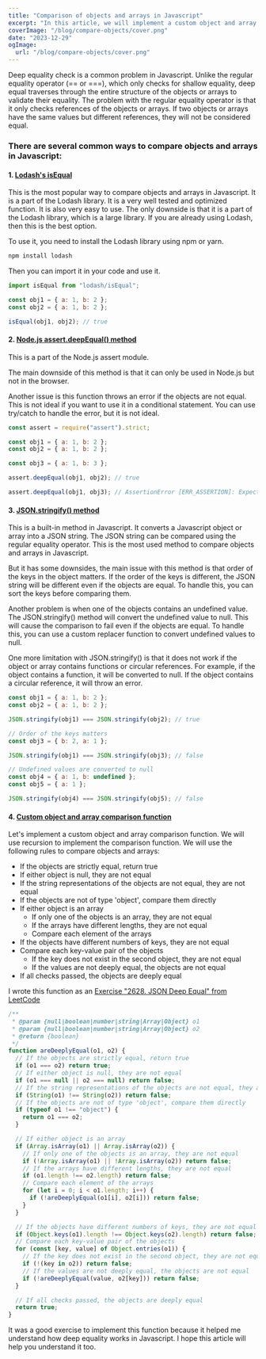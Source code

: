 ```yaml
---
title: "Comparison of objects and arrays in Javascript"
excerpt: "In this article, we will implement a custom object and array comparison function. We will use recursion to implement the comparison function."
coverImage: "/blog/compare-objects/cover.png"
date: "2023-12-29"
ogImage:
  url: "/blog/compare-objects/cover.png"
---
```


Deep equality check is a common problem in Javascript. Unlike the regular equality operator (== or ===), which only checks for shallow equality, deep equal traverses through the entire structure of the objects or arrays to validate their equality.
The problem with the regular equality operator is that it only checks references of the objects or arrays. If two objects or arrays have the same values but different references, they will not be considered equal.

### There are several common ways to compare objects and arrays in Javascript:

#### 1. [Lodash's isEqual](https://lodash.com/docs/4.17.15#isEqual)

This is the most popular way to compare objects and arrays in Javascript. It is a part of the Lodash library. It is a very well tested and optimized function. It is also very easy to use. The only downside is that it is a part of the Lodash library, which is a large library. If you are already using Lodash, then this is the best option.

To use it, you need to install the Lodash library using npm or yarn.

```bash
npm install lodash
```

Then you can import it in your code and use it.

```javascript
import isEqual from "lodash/isEqual";

const obj1 = { a: 1, b: 2 };
const obj2 = { a: 1, b: 2 };

isEqual(obj1, obj2); // true
```

#### 2. [Node.js assert.deepEqual() method](https://nodejs.org/api/assert.html#assert_assert_deepstrictequal_actual_expected_message)

This is a part of the Node.js assert module.

The main downside of this method is that it can only be used in Node.js but not in the browser.

Another issue is this function throws an error if the objects are not equal. This is not ideal if you want to use it in a conditional statement. You can use try/catch to handle the error, but it is not ideal.

```javascript
const assert = require("assert").strict;

const obj1 = { a: 1, b: 2 };
const obj2 = { a: 1, b: 2 };

const obj3 = { a: 1, b: 3 };

assert.deepEqual(obj1, obj2); // true

assert.deepEqual(obj1, obj3); // AssertionError [ERR_ASSERTION]: Expected values to be strictly deep-equal:
```

#### 3. [JSON.stringify() method](https://developer.mozilla.org/en-US/docs/Web/JavaScript/Reference/Global_Objects/JSON/stringify)

This is a built-in method in Javascript. It converts a Javascript object or array into a JSON string. The JSON string can be compared using the regular equality operator. This is the most used method to compare objects and arrays in Javascript.

But it has some downsides, the main issue with this method is that order of the keys in the object matters. If the order of the keys is different, the JSON string will be different even if the objects are equal. To handle this, you can sort the keys before comparing them.

Another problem is when one of the objects contains an undefined value. The JSON.stringify() method will convert the undefined value to null. This will cause the comparison to fail even if the objects are equal. To handle this, you can use a custom replacer function to convert undefined values to null.

One more limitation with JSON.stringify() is that it does not work if the object or array contains functions or circular references. For example, if the object contains a function, it will be converted to null. If the object contains a circular reference, it will throw an error.

```javascript
const obj1 = { a: 1, b: 2 };
const obj2 = { a: 1, b: 2 };

JSON.stringify(obj1) === JSON.stringify(obj2); // true

// Order of the keys matters
const obj3 = { b: 2, a: 1 };

JSON.stringify(obj1) === JSON.stringify(obj3); // false

// Undefined values are converted to null
const obj4 = { a: 1, b: undefined };
const obj5 = { a: 1 };

JSON.stringify(obj4) === JSON.stringify(obj5); // false
```

#### 4. [Custom object and array comparison function]()

Let's implement a custom object and array comparison function. We will use recursion to implement the comparison function.
We will use the following rules to compare objects and arrays:

- If the objects are strictly equal, return true
- If either object is null, they are not equal
- If the string representations of the objects are not equal, they are not equal
- If the objects are not of type 'object', compare them directly
- If either object is an array
  - If only one of the objects is an array, they are not equal
  - If the arrays have different lengths, they are not equal
  - Compare each element of the arrays
- If the objects have different numbers of keys, they are not equal
- Compare each key-value pair of the objects
  - If the key does not exist in the second object, they are not equal
  - If the values are not deeply equal, the objects are not equal
- If all checks passed, the objects are deeply equal

I wrote this function as an [Exercise "2628. JSON Deep Equal" from LeetCode](https://leetcode.com/problems/json-deep-equal/description/)

```javascript
/**
 * @param {null|boolean|number|string|Array|Object} o1
 * @param {null|boolean|number|string|Array|Object} o2
 * @return {boolean}
 */
function areDeeplyEqual(o1, o2) {
  // If the objects are strictly equal, return true
  if (o1 === o2) return true;
  // If either object is null, they are not equal
  if (o1 === null || o2 === null) return false;
  // If the string representations of the objects are not equal, they are not equal
  if (String(o1) !== String(o2)) return false;
  // If the objects are not of type 'object', compare them directly
  if (typeof o1 !== "object") {
    return o1 === o2;
  }

  // If either object is an array
  if (Array.isArray(o1) || Array.isArray(o2)) {
    // If only one of the objects is an array, they are not equal
    if (!Array.isArray(o1) || !Array.isArray(o2)) return false;
    // If the arrays have different lengths, they are not equal
    if (o1.length !== o2.length) return false;
    // Compare each element of the arrays
    for (let i = 0; i < o1.length; i++) {
      if (!areDeeplyEqual(o1[i], o2[i])) return false;
    }
  }

  // If the objects have different numbers of keys, they are not equal
  if (Object.keys(o1).length !== Object.keys(o2).length) return false;
  // Compare each key-value pair of the objects
  for (const [key, value] of Object.entries(o1)) {
    // If the key does not exist in the second object, they are not equal
    if (!(key in o2)) return false;
    // If the values are not deeply equal, the objects are not equal
    if (!areDeeplyEqual(value, o2[key])) return false;
  }

  // If all checks passed, the objects are deeply equal
  return true;
}
```

It was a good exercise to implement this function because it helped me understand how deep equality works in Javascript. I hope this article will help you understand it too.
